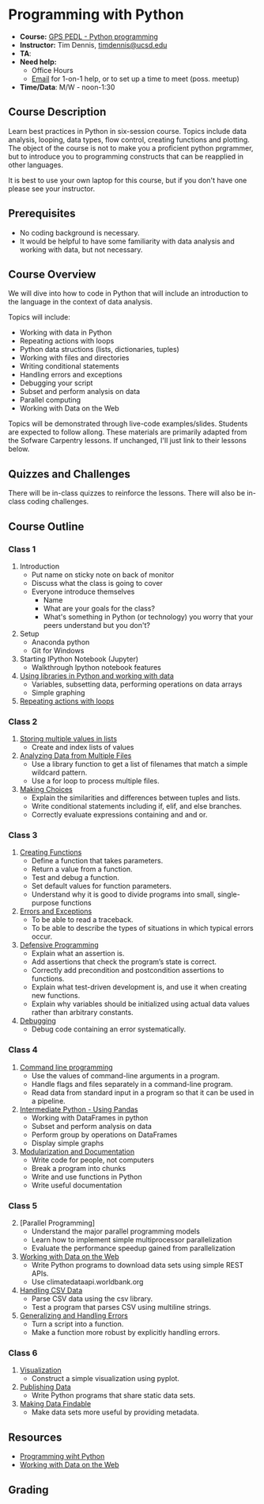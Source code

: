 # Programming with Python 

* **Course:** [GPS PEDL - Python programming]()
* **Instructor:** Tim Dennis, [timdennis@ucsd.edu](mailto:timdennis@ucsd.edu)
* **TA**:  
* **Need help:**
    * Office Hours 
   * [Email](mailto:timdennis@ucsd.edu) for 1-on-1 help, or to set up a time to meet (poss. meetup)
* **Time/Data**:  M/W - noon-1:30

## Course Description

Learn best practices in Python in six-session course. Topics include data analysis, looping, data types, flow control, creating functions and plotting. The object of the course is not to make you a proficient python prgrammer, but to introduce you to programming constructs that can be reapplied in other languages. 

It is best to use  your own laptop for this course, but if you don't have one please see your instructor.  

## Prerequisites

* No coding background is necessary.
* It would be helpful to have some familiarity with data analysis and working with data, but not necessary.

## Course Overview

We will dive into how to code in Python that will include an introduction to the language in the context of data analysis.  

Topics will include: 

* Working with data in Python
* Repeating actions with loops
* Python data structions (lists, dictionaries, tuples)
* Working with files and directories
* Writing conditional statements 
* Handling errors and exceptions
* Debugging your script
* Subset and perform analysis on data
* Parallel computing
* Working with Data on the Web

Topics will be demonstrated through live-code examples/slides. Students are expected to follow allong. These materials are primarily adapted from the Sofware Carpentry lessons. If unchanged, I'll just link to their lessons below. 

## Quizzes and Challenges

There will be in-class quizzes to reinforce the lessons. There will also be in-class coding challenges. 


## Course Outline

### Class 1

1. Introduction
    * Put name on sticky note on back of monitor
    * Discuss what the class is going to cover
    * Everyone introduce themselves
        * Name
        * What are your goals for the class?
        * What's something in Python (or technology) you worry that your peers understand but you don't?
1. Setup
    * Anaconda python
    * Git for Windows
2. Starting IPython Notebook (Jupyter)
    * Walkthrough Ipython notebook features
3. [Using libraries in Python and working with data](http://swcarpentry.github.io/python-novice-inflammation/01-numpy.html)
    * Variables, subsetting data, performing operations on data arrays
    * Simple graphing
4. [Repeating actions with loops](http://swcarpentry.github.io/python-novice-inflammation/02-loop.html)


### Class 2

1. [Storing multiple values in lists](http://swcarpentry.github.io/python-novice-inflammation/03-lists.html)
    * Create and index lists of values
1. [Analyzing Data from Multiple Files](http://swcarpentry.github.io/python-novice-inflammation/04-files.html)
    * Use a library function to get a list of filenames that match a simple wildcard pattern.
    * Use a for loop to process multiple files.
1. [Making Choices](http://swcarpentry.github.io/python-novice-inflammation/05-cond.html)
    * Explain the similarities and differences between tuples and lists.
    * Write conditional statements including if, elif, and else branches.
    * Correctly evaluate expressions containing and and or.

### Class 3

1. [Creating Functions](http://swcarpentry.github.io/python-novice-inflammation/06-func.html)
    * Define a function that takes parameters.
    * Return a value from a function.
    * Test and debug a function.
    * Set default values for function parameters.
    * Understand why it is good to divide programs into small, single-purpose functions
2. [Errors and Exceptions](http://swcarpentry.github.io/python-novice-inflammation/07-errors.html)
    * To be able to read a traceback.
    * To be able to describe the types of situations in which typical errors occur.
3. [Defensive Programming](http://swcarpentry.github.io/python-novice-inflammation/08-defensive.html)
    * Explain what an assertion is.
    * Add assertions that check the program’s state is correct.
    * Correctly add precondition and postcondition assertions to functions.
    * Explain what test-driven development is, and use it when creating new functions.
    * Explain why variables should be initialized using actual data values rather than arbitrary constants.
4. [Debugging](http://swcarpentry.github.io/python-novice-inflammation/09-debugging.html)
    * Debug code containing an error systematically.


### Class 4

1. [Command line programming](http://swcarpentry.github.io/python-novice-inflammation/10-cmdline.html)
    * Use the values of command-line arguments in a program.
    * Handle flags and files separately in a command-line program.
    * Read data from standard input in a program so that it can be used in a pipeline.
2. [Intermediate Python - Using Pandas](http://swcarpentry.github.io/python-intermediate-mosquitoes/01-intro-python.html)
    * Working with DataFrames in python
    * Subset and perform analysis on data
    * Perform group by operations on DataFrames
    * Display simple graphs
3. [Modularization and Documentation](http://swcarpentry.github.io/python-intermediate-mosquitoes/02-modularization-documentation.html)
    * Write code for people, not computers
    * Break a program into chunks
    * Write and use functions in Python
    * Write useful documentation


### Class 5
2. [Parallel Programming]
    * Understand the major parallel programming models
    * Learn how to implement simple multiprocessor parallelization
    * Evaluate the performance speedup gained from parallelization
3. [Working with Data on the Web](http://swcarpentry.github.io/web-data-python/01-getdata.html)
    * Write Python programs to download data sets using simple REST APIs.
    * Use climatedataapi.worldbank.org
4. [Handling CSV Data](http://swcarpentry.github.io/web-data-python/02-csv.html)
    * Parse CSV data using the csv library.
    * Test a program that parses CSV using multiline strings.
5. [Generalizing and Handling Errors](http://swcarpentry.github.io/web-data-python/03-generalize.html)
    * Turn a script into a function.
    * Make a function more robust by explicitly handling errors. 

### Class 6
1. [Visualization](http://swcarpentry.github.io/web-data-python/04-visualize.html)
    * Construct a simple visualization using pyplot.
2. [Publishing Data](http://swcarpentry.github.io/web-data-python/05-makedata.html)
    * Write Python programs that share static data sets.
3. [Making Data Findable](http://swcarpentry.github.io/web-data-python/05-makedata.html)
    * Make data sets more useful by providing metadata.

## Resources

* [Programming wiht Python](http://swcarpentry.github.io/python-novice-inflammation/reference.html)
* [Working with Data on the Web](http://swcarpentry.github.io/web-data-python/reference.html)



## Grading




